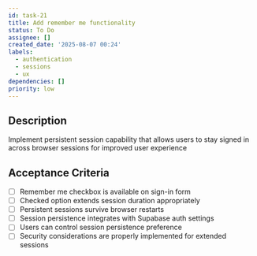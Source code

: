 ```yaml
---
id: task-21
title: Add remember me functionality
status: To Do
assignee: []
created_date: '2025-08-07 00:24'
labels:
  - authentication
  - sessions
  - ux
dependencies: []
priority: low
---
```


## Description

Implement persistent session capability that allows users to stay signed in across browser sessions for improved user experience

## Acceptance Criteria

- [ ] Remember me checkbox is available on sign-in form
- [ ] Checked option extends session duration appropriately
- [ ] Persistent sessions survive browser restarts
- [ ] Session persistence integrates with Supabase auth settings
- [ ] Users can control session persistence preference
- [ ] Security considerations are properly implemented for extended sessions
